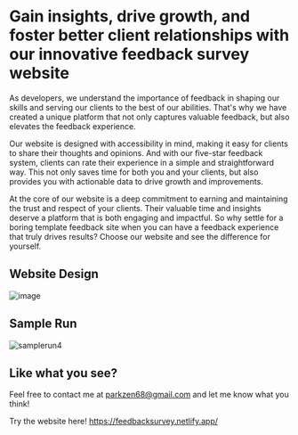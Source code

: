 # Gain insights, drive growth, and foster better client relationships with our innovative feedback survey website
As developers, we understand the importance of feedback in shaping our skills and serving our clients to the best of our abilities. That's why we have created a unique platform that not only captures valuable feedback, but also elevates the feedback experience.

Our website is designed with accessibility in mind, making it easy for clients to share their thoughts and opinions. And with our five-star feedback system, clients can rate their experience in a simple and straightforward way. This not only saves time for both you and your clients, but also provides you with actionable data to drive growth and improvements.

At the core of our website is a deep commitment to earning and maintaining the trust and respect of your clients. Their valuable time and insights deserve a platform that is both engaging and impactful. So why settle for a boring template feedback site when you can have a feedback experience that truly drives results? Choose our website and see the difference for yourself.

## Website Design
![image](https://user-images.githubusercontent.com/43397999/222554073-d1b833b9-6113-4625-b35c-48165cb89918.png)

## Sample Run
![samplerun4](https://user-images.githubusercontent.com/43397999/222555473-d079af1f-6be5-45e4-94a4-7f6b5f029e12.gif)


## Like what you see?
Feel free to contact me at parkzen68@gmail.com and let me know what you think!

Try the website here! https://feedbacksurvey.netlify.app/
